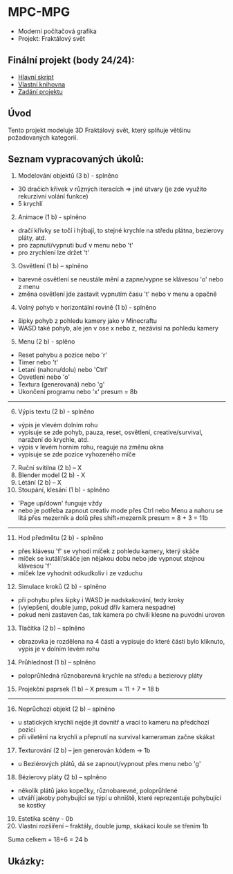 # MPC-MPG
* Moderní počítačová grafika
* Projekt: Fraktálový svět

## Finální projekt (body 24/24):
* [Hlavní skript](xpastu02.cpp)
* [Vlastní knihovna](imageLoad.h)
* [Zadání projektu](SP2023.pdf)

## Úvod
Tento projekt modeluje 3D Fraktálový svět, který splňuje většinu požadovaných kategorií.

## Seznam vypracovaných úkolů:
1) Modelování objektů (3 b) - splněno
- 30 dračích křivek v různých iteracích => jiné útvary (je zde využito rekurzivní volání funkce)
- 5 krychlí
2) Animace (1 b) - splněno
- dračí křivky se točí i hýbají, to stejné krychle na středu plátna, bezierovy pláty, atd.
- pro zapnuti/vypnuti buď v menu nebo 't'
- pro zrychlení lze držet 't'
3) Osvětlení (1 b) – splněno
- barevné osvětlení se neustále mění a zapne/vypne se klávesou 'o' nebo z menu
- změna osvětlení jde zastavit vypnutím času 't' nebo v menu a opačně
4) Volný pohyb v horizontální rovině (1 b) - splněno
- šipky pohyb z pohledu kamery jako v Minecraftu
- WASD také pohyb, ale jen v ose x nebo z, nezávisí na pohledu kamery
5) Menu (2 b) - splěno
- Reset pohybu a pozice nebo 'r'
- Timer nebo 't'
- Letani (nahoru/dolu) nebo 'Ctrl'
- Osvetleni nebo 'o'
- Textura (generovaná) nebo 'g'
- Ukončení programu nebo 'x'
presum = 8b
------------------------------------------------------
6) Výpis textu (2 b) - splněno
- výpis je vlevém dolním rohu
- vypisuje se zde pohyb, pauza, reset, osvětlení, creative/survival, naražení do krychle, atd.
- výpis v levém horním rohu, reaguje na změnu okna
- vypisuje se zde pozice vyhozeného míče
7) Ruční svítilna (2 b) – X
8) Blender model (2 b) - X
9) Létání (2 b) – X
10) Stoupání, klesání (1 b) - splněno
- 'Page up/down' funguje vždy
- nebo je potřeba zapnout creativ mode přes Ctrl nebo Menu a
nahoru se lítá přes mezerník a dolů přes shift+mezerník
presum = 8 + 3 = 11b
------------------------------------------------------
11) Hod předmětu (2 b) - splněno
- přes klávesu 'f' se vyhodí míček z pohledu kamery, který skáče
- míček se kutálí/skáče jen nějakou dobu nebo jde vypnout stejnou klávesou 'f'
- míček lze vyhodnit odkudkoliv i ze vzduchu
12) Simulace kroků (2 b) - splněno
- při pohybu přes šipky i WASD je nadskakování, tedy kroky
- (vylepšení, double jump, pokud dřív kamera nespadne)
- pokud neni zastaven čas, tak kamera po chvili klesne na puvodni uroven
13) Tlačítka (2 b) – splněno
- obrazovka je rozdělena na 4 části a vypisuje do které části bylo kliknuto,
výpis je v dolním levém rohu
14) Průhlednost (1 b) – splněno
- poloprůhledná různobarevná krychle na středu a bezierovy pláty
15) Projekční paprsek (1 b) – X
presum = 11 + 7 = 18 b
------------------------------------------------------
16) Neprůchozí objekt (2 b) – splněno
- u statických krychlí nejde jít dovnitř a vrací to kameru na předchozí pozici
- při viletění na krychlí a přepnutí na survival kameraman začne skákat
17) Texturování (2 b) – jen generován kódem -> 1b
- u Beziérových plátů, dá se zapnout/vypnout přes menu nebo 'g'
18) Bézierovy pláty (2 b) – splněno
- několik plátů jako kopečky, různobarevné, poloprůhlené
- utváří jakoby pohybující se týpí u ohniště, které reprezentuje pohybující se kostky
19) Estetika scény - 0b
20) Vlastní rozšíření – fraktály, double jump, skákací koule se třením 1b

Suma celkem = 18+6 = 24 b

## Ukázky:



